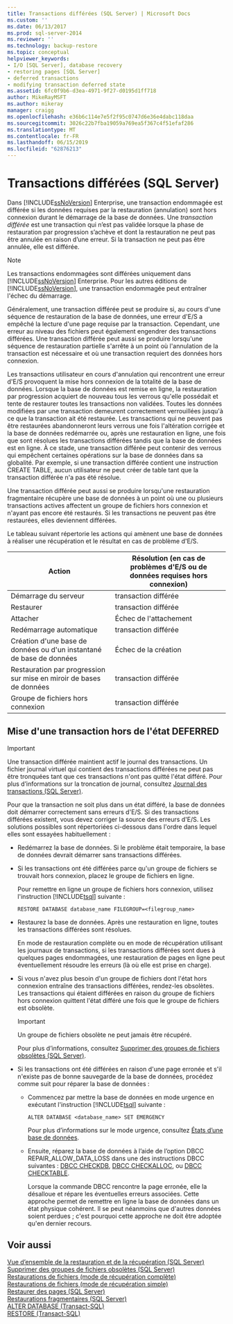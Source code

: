 ```yaml
---
title: Transactions différées (SQL Server) | Microsoft Docs
ms.custom: ''
ms.date: 06/13/2017
ms.prod: sql-server-2014
ms.reviewer: ''
ms.technology: backup-restore
ms.topic: conceptual
helpviewer_keywords:
- I/O [SQL Server], database recovery
- restoring pages [SQL Server]
- deferred transactions
- modifying transaction deferred state
ms.assetid: 6fc0f9b6-d3ea-4971-9f27-d0195d1ff718
author: MikeRayMSFT
ms.author: mikeray
manager: craigg
ms.openlocfilehash: e36b6c114e7e5f2f95c0747d6e36e4dabc118daa
ms.sourcegitcommit: 3026c22b7fba19059a769ea5f367c4f51efaf286
ms.translationtype: MT
ms.contentlocale: fr-FR
ms.lasthandoff: 06/15/2019
ms.locfileid: "62876213"
---
```

# <a name="deferred-transactions-sql-server"></a>Transactions différées (SQL Server)
  Dans [!INCLUDE[ssNoVersion](../../includes/ssnoversion-md.md)] Enterprise, une transaction endommagée est différée si les données requises par la restauration (annulation) sont hors connexion durant le démarrage de la base de données. Une *transaction différée* est une transaction qui n’est pas validée lorsque la phase de restauration par progression s’achève et dont la restauration ne peut pas être annulée en raison d’une erreur. Si la transaction ne peut pas être annulée, elle est différée.  
  
> [!NOTE]  
>  Les transactions endommagées sont différées uniquement dans [!INCLUDE[ssNoVersion](../../includes/ssnoversion-md.md)] Enterprise. Pour les autres éditions de [!INCLUDE[ssNoVersion](../../includes/ssnoversion-md.md)], une transaction endommagée peut entraîner l'échec du démarrage.  
  
 Généralement, une transaction différée peut se produire si, au cours d'une séquence de restauration de la base de données, une erreur d'E/S a empêché la lecture d'une page requise par la transaction. Cependant, une erreur au niveau des fichiers peut également engendrer des transactions différées. Une transaction différée peut aussi se produire lorsqu'une séquence de restauration partielle s'arrête à un point où l'annulation de la transaction est nécessaire et où une transaction requiert des données hors connexion.  
  
 Les transactions utilisateur en cours d'annulation qui rencontrent une erreur d'E/S provoquent la mise hors connexion de la totalité de la base de données. Lorsque la base de données est remise en ligne, la restauration par progression acquiert de nouveau tous les verrous qu'elle possédait et tente de restaurer toutes les transactions non validées. Toutes les données modifiées par une transaction demeurent correctement verrouillées jusqu'à ce que la transaction ait été restaurée. Les transactions qui ne peuvent pas être restaurées abandonneront leurs verrous une fois l'altération corrigée et la base de données redémarrée ou, après une restauration en ligne, une fois que sont résolues les transactions différées tandis que la base de données est en ligne. À ce stade, une transaction différée peut contenir des verrous qui empêchent certaines opérations sur la base de données dans sa globalité. Par exemple, si une transaction différée contient une instruction CREATE TABLE, aucun utilisateur ne peut créer de table tant que la transaction différée n'a pas été résolue.  
  
 Une transaction différée peut aussi se produire lorsqu'une restauration fragmentaire récupère une base de données à un point où une ou plusieurs transactions actives affectent un groupe de fichiers hors connexion et n'ayant pas encore été restaurés. Si les transactions ne peuvent pas être restaurées, elles deviennent différées.  
  
 Le tableau suivant répertorie les actions qui amènent une base de données à réaliser une récupération et le résultat en cas de problème d'E/S.  
  
|Action|Résolution (en cas de problèmes d'E/S ou de données requises hors connexion)|  
|------------|-----------------------------------------------------------------------|  
|Démarrage du serveur|transaction différée|  
|Restaurer|transaction différée|  
|Attacher|Échec de l'attachement|  
|Redémarrage automatique|transaction différée|  
|Création d'une base de données ou d'un instantané de base de données|Échec de la création|  
|Restauration par progression sur mise en miroir de bases de données|transaction différée|  
|Groupe de fichiers hors connexion|transaction différée|  
  
## <a name="moving-a-transaction-out-of-the-deferred-state"></a>Mise d'une transaction hors de l'état DEFERRED  
  
> [!IMPORTANT]  
>  Une transaction différée maintient actif le journal des transactions. Un fichier journal virtuel qui contient des transactions différées ne peut pas être tronquées tant que ces transactions n'ont pas quitté l'état différé. Pour plus d’informations sur la troncation de journal, consultez [Journal des transactions &#40;SQL Server&#41;](../logs/the-transaction-log-sql-server.md).  
  
 Pour que la transaction ne soit plus dans un état différé, la base de données doit démarrer correctement sans erreurs d'E/S. Si des transactions différées existent, vous devez corriger la source des erreurs d'E/S. Les solutions possibles sont répertoriées ci-dessous dans l'ordre dans lequel elles sont essayées habituellement :  
  
-   Redémarrez la base de données. Si le problème était temporaire, la base de données devrait démarrer sans transactions différées.  
  
-   Si les transactions ont été différées parce qu'un groupe de fichiers se trouvait hors connexion, placez le groupe de fichiers en ligne.  
  
     Pour remettre en ligne un groupe de fichiers hors connexion, utilisez l'instruction [!INCLUDE[tsql](../../includes/tsql-md.md)] suivante :  
  
    ```  
    RESTORE DATABASE database_name FILEGROUP=<filegroup_name>  
    ```  
  
-   Restaurez la base de données. Après une restauration en ligne, toutes les transactions différées sont résolues.  
  
     En mode de restauration complète ou en mode de récupération utilisant les journaux de transactions, si les transactions différées sont dues à quelques pages endommagées, une restauration de pages en ligne peut éventuellement résoudre les erreurs (là où elle est prise en charge).  
  
-   Si vous n'avez plus besoin d'un groupe de fichiers dont l'état hors connexion entraîne des transactions différées, rendez-les obsolètes. Les transactions qui étaient différées en raison du groupe de fichiers hors connexion quittent l'état différé une fois que le groupe de fichiers est obsolète.  
  
    > [!IMPORTANT]  
    >  Un groupe de fichiers obsolète ne peut jamais être récupéré.  
  
     Pour plus d’informations, consultez [Supprimer des groupes de fichiers obsolètes &#40;SQL Server&#41;](remove-defunct-filegroups-sql-server.md).  
  
-   Si les transactions ont été différées en raison d'une page erronée et s'il n'existe pas de bonne sauvegarde de la base de données, procédez comme suit pour réparer la base de données :  
  
    -   Commencez par mettre la base de données en mode urgence en exécutant l'instruction [!INCLUDE[tsql](../../includes/tsql-md.md)] suivante :  
  
        ```  
        ALTER DATABASE <database_name> SET EMERGENCY  
        ```  
  
         Pour plus d’informations sur le mode urgence, consultez [États d’une base de données](../databases/database-states.md).  
  
    -   Ensuite, réparez la base de données à l’aide de l’option DBCC REPAIR_ALLOW_DATA_LOSS dans une des instructions DBCC suivantes : [DBCC CHECKDB](/sql/t-sql/database-console-commands/dbcc-checkdb-transact-sql), [DBCC CHECKALLOC](/sql/t-sql/database-console-commands/dbcc-checkalloc-transact-sql), ou [DBCC CHECKTABLE](/sql/t-sql/database-console-commands/dbcc-checktable-transact-sql).  
  
         Lorsque la commande DBCC rencontre la page erronée, elle la désalloue et répare les éventuelles erreurs associées. Cette approche permet de remettre en ligne la base de données dans un état physique cohérent. Il se peut néanmoins que d'autres données soient perdues ; c'est pourquoi cette approche ne doit être adoptée qu'en dernier recours.  
  
## <a name="see-also"></a>Voir aussi  
 [Vue d’ensemble de la restauration et de la récupération &#40;SQL Server&#41;](restore-and-recovery-overview-sql-server.md)   
 [Supprimer des groupes de fichiers obsolètes &#40;SQL Server&#41;](remove-defunct-filegroups-sql-server.md)   
 [Restaurations de fichiers &#40;mode de récupération complète&#41;](file-restores-full-recovery-model.md)   
 [Restaurations de fichiers &#40;mode de récupération simple&#41;](file-restores-simple-recovery-model.md)   
 [Restaurer des pages &#40;SQL Server&#41;](restore-pages-sql-server.md)   
 [Restaurations fragmentaires &#40;SQL Server&#41;](piecemeal-restores-sql-server.md)   
 [ALTER DATABASE &#40;Transact-SQL&#41;](/sql/t-sql/statements/alter-database-transact-sql)   
 [RESTORE &#40;Transact-SQL&#41;](/sql/t-sql/statements/restore-statements-transact-sql)  
  
  
